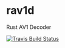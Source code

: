 # rav1d
Rust AV1 Decoder

[![Travis Build Status](https://travis-ci.org/rainliu/rav1d.svg?branch=master)](https://travis-ci.org/rainliu/rav1d)


